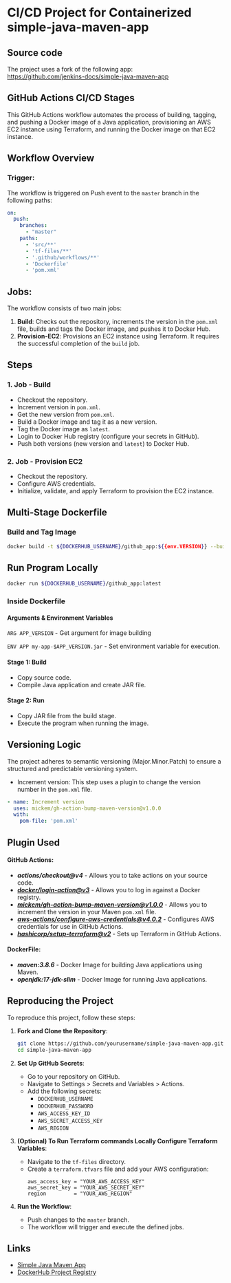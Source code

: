 # CI/CD Project for Containerized simple-java-maven-app

## Source code
The project uses a fork of the following app: \
https://github.com/jenkins-docs/simple-java-maven-app

## GitHub Actions CI/CD Stages
This GitHub Actions workflow automates the process of building, tagging, and pushing a Docker image of a Java application, provisioning an AWS EC2 instance using Terraform, and running the Docker image on that EC2 instance.

## Workflow Overview
### Trigger:
The workflow is triggered on Push event to the `master` branch in the following paths:
```yaml
on:
  push:
    branches: 
      - "master"
    paths:       
      - 'src/**'
      - 'tf-files/**'
      - '.github/workflows/**'
      - 'Dockerfile'
      - 'pom.xml'
```
## Jobs:
The workflow consists of two main jobs:

1. **Build**: Checks out the repository, increments the version in the `pom.xml` file, builds and tags the Docker image, and pushes it to Docker Hub.
2. **Provision-EC2**: Provisions an EC2 instance using Terraform. It requires the successful completion of the `build` job.

## Steps
### 1. Job - Build

- Checkout the repository.
- Increment version in `pom.xml`.
- Get the new version from `pom.xml`.
- Build a Docker image and tag it as a new version.
- Tag the Docker image as `latest`.
- Login to Docker Hub registry (configure your secrets in GitHub).
- Push both versions (new version and `latest`) to Docker Hub.

### 2. Job - Provision EC2

- Checkout the repository.
- Configure AWS credentials.
- Initialize, validate, and apply Terraform to provision the EC2 instance.

## Multi-Stage Dockerfile

### Build and Tag Image

```bash
docker build -t ${DOCKERHUB_USERNAME}/github_app:${{env.VERSION}} --build-arg APP_VERSION=${{env.VERSION}} .
```
## Run Program Locally

```bash
docker run ${DOCKERHUB_USERNAME}/github_app:latest
```

### Inside Dockerfile

#### Arguments & Environment Variables

`ARG APP_VERSION` - Get argument for image building

`ENV APP my-app-$APP_VERSION.jar` - Set environment variable for execution.

#### Stage 1: Build

- Copy source code.
- Compile Java application and create JAR file.

#### Stage 2: Run

- Copy JAR file from the build stage.
- Execute the program when running the image.

## Versioning Logic
The project adheres to semantic versioning (Major.Minor.Patch) to ensure a structured and predictable versioning system.
- Increment version: This step uses a plugin to change the version number in the `pom.xml` file.
```yaml
- name: Increment version
  uses: mickem/gh-action-bump-maven-version@v1.0.0
  with:
    pom-file: 'pom.xml'
```

## Plugin Used

#### GitHub Actions:
- ***actions/checkout@v4*** - Allows you to take actions on your source code.
- ***[docker/login-action@v3](https://github.com/docker/login-action)*** - Allows you to log in against a Docker registry.
- ***[mickem/gh-action-bump-maven-version@v1.0.0](https://github.com/mickem/gh-action-bump-maven-version)*** - Allows you to increment the version in your Maven `pom.xml` file.
- ***[aws-actions/configure-aws-credentials@v4.0.2](https://github.com/aws-actions/configure-aws-credentials)*** - Configures AWS credentials for use in GitHub Actions.
- ***[hashicorp/setup-terraform@v2](https://github.com/hashicorp/setup-terraform)*** - Sets up Terraform in GitHub Actions.

#### DockerFile:
- ***maven:3.8.6*** - Docker Image for building Java applications using Maven.
- ***openjdk:17-jdk-slim*** - Docker Image for running Java applications.


## Reproducing the Project

To reproduce this project, follow these steps:

1. **Fork and Clone the Repository**:
   ```bash
   git clone https://github.com/yourusername/simple-java-maven-app.git
   cd simple-java-maven-app
   ```

2. **Set Up GitHub Secrets**:
   - Go to your repository on GitHub.
   - Navigate to Settings > Secrets and Variables > Actions.
   - Add the following secrets:
      - `DOCKERHUB_USERNAME`
      - `DOCKERHUB_PASSWORD`
      - `AWS_ACCESS_KEY_ID`
      - `AWS_SECRET_ACCESS_KEY`
      - `AWS_REGION`

3. **(Optional) To Run Terraform commands Locally Configure Terraform Variables**:
   - Navigate to the `tf-files` directory.
   - Create a `terraform.tfvars` file and add your AWS configuration:
      ```hcl
      aws_access_key = "YOUR_AWS_ACCESS_KEY"
      aws_secret_key = "YOUR_AWS_SECRET_KEY"
      region         = "YOUR_AWS_REGION"
      ```

4. **Run the Workflow**:
    - Push changes to the `master` branch.
    - The workflow will trigger and execute the defined jobs.

## Links

- [Simple Java Maven App](https://github.com/jenkins-docs/simple-java-maven-app)
- [DockerHub Project Registry](https://hub.docker.com/repository/docker/evgenyniko/github_app)
